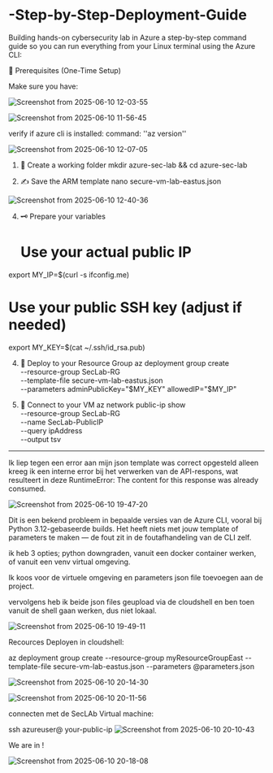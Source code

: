# -Step-by-Step-Deployment-Guide

Building hands-on cybersecurity lab in Azure  a step-by-step command guide so you can run everything from your Linux terminal using the Azure CLI:

🧰 Prerequisites (One-Time Setup)

Make sure you have:

![Screenshot from 2025-06-10 12-03-55](https://github.com/user-attachments/assets/30063914-c0f8-46f6-a2ff-fda16c76562a)

![Screenshot from 2025-06-10 11-56-45](https://github.com/user-attachments/assets/324a6ff3-330f-457b-9254-d59dde9693af)

verify if azure cli is installed:
command: ''az version''

![Screenshot from 2025-06-10 12-07-05](https://github.com/user-attachments/assets/fe369a16-4498-407c-b902-5b779e450cff)

1. 📁 Create a working folder
mkdir azure-sec-lab && cd azure-sec-lab

2. ✍️ Save the ARM template
nano secure-vm-lab-eastus.json

![Screenshot from 2025-06-10 12-40-36](https://github.com/user-attachments/assets/a0ad187d-4f06-4a34-b88f-6be5857aaf77)

4. 🗝️ Prepare your variables
   # Use your actual public IP
export MY_IP=$(curl -s ifconfig.me)

# Use your public SSH key (adjust if needed)
export MY_KEY=$(cat ~/.ssh/id_rsa.pub)

4. 🚀 Deploy to your Resource Group
az deployment group create \
  --resource-group SecLab-RG \
  --template-file secure-vm-lab-eastus.json \
  --parameters adminPublicKey="$MY_KEY" allowedIP="$MY_IP"

5. 🔐 Connect to your VM
   az network public-ip show \
  --resource-group SecLab-RG \
  --name SecLab-PublicIP \
  --query ipAddress \
  --output tsv

_______________________________________________________________________________________________

Ik liep tegen een error aan mijn json template was correct opgesteld alleen kreeg ik een interne error bij het verwerken van de API-respons, wat resulteert in deze RuntimeError:
The content for this response was already consumed.

![Screenshot from 2025-06-10 19-47-20](https://github.com/user-attachments/assets/55fbb5a2-812a-48b4-9a55-2bd76ca1bccb)


Dit is een bekend probleem in bepaalde versies van de Azure CLI, vooral bij Python 3.12-gebaseerde builds. 
Het heeft niets met jouw template of parameters te maken — de fout zit in de foutafhandeling van de CLI zelf.

ik heb 3 opties; python downgraden, vanuit een docker container werken, of vanuit een venv virtual omgeving.

Ik koos voor de virtuele omgeving en parameters json file toevoegen aan de project. 

vervolgens heb ik beide json files geupload via de cloudshell en ben toen vanuit de shell gaan werken, dus niet lokaal. 

![Screenshot from 2025-06-10 19-49-11](https://github.com/user-attachments/assets/1a95a05d-d551-4b82-b980-53dcdd4a836e)


Recources Deployen in cloudshell:

az deployment group create   --resource-group myResourceGroupEast   --template-file secure-vm-lab-eastus.json   --parameters @parameters.json

![Screenshot from 2025-06-10 20-14-30](https://github.com/user-attachments/assets/083a4c3d-f4ec-49ce-a1ff-2cea523dd328)


![Screenshot from 2025-06-10 20-11-56](https://github.com/user-attachments/assets/f3a3d31d-f2fa-45f8-aa90-1289c15705d3)


connecten met de SecLAb Virtual machine:

ssh azureuser@ your-public-ip
![Screenshot from 2025-06-10 20-10-43](https://github.com/user-attachments/assets/0ef3014c-44b2-4d2b-b77d-55a8e48abb4d)


We are in !

![Screenshot from 2025-06-10 20-18-08](https://github.com/user-attachments/assets/d64e2452-ad2d-445c-8ff2-67b9f131059d)

